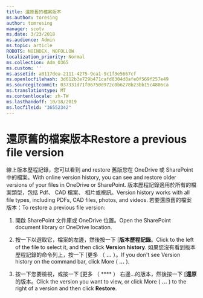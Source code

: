 ```yaml
---
title: 還原舊的檔案版本
ms.author: toresing
author: tomresing
manager: scotv
ms.date: 3/23/2018
ms.audience: Admin
ms.topic: article
ROBOTS: NOINDEX, NOFOLLOW
localization_priority: Normal
ms.collection: Adm_O365
ms.custom: ''
ms.assetid: a8117dea-2111-4275-9ca1-9c1f3e5667cf
ms.openlocfilehash: 3d612b3e729b471cafd8304d8afe0f569f257e49
ms.sourcegitcommit: 037331d71f06750d972c0b6278b23bb15c4806ca
ms.translationtype: MT
ms.contentlocale: zh-TW
ms.lasthandoff: 10/18/2019
ms.locfileid: "36552342"
---
```

# <a name="restore-a-previous-file-version"></a><span data-ttu-id="8f507-102">還原舊的檔案版本</span><span class="sxs-lookup"><span data-stu-id="8f507-102">Restore a previous file version</span></span>

<span data-ttu-id="8f507-103">線上版本歷程記錄，您可以看到 and restore 舊版您在 OneDrive 或 SharePoint 中的檔案。</span><span class="sxs-lookup"><span data-stu-id="8f507-103">With online version history, you can see and restore older versions of your files in OneDrive or SharePoint.</span></span> <span data-ttu-id="8f507-104">版本歷程記錄適用於所有的檔案類型，包括 Pdf、 CAD 檔案、 相片或視訊。</span><span class="sxs-lookup"><span data-stu-id="8f507-104">Version history works with all file types, including PDFs, CAD files, photos, and videos.</span></span> <span data-ttu-id="8f507-105">若要還原舊的檔案版本：</span><span class="sxs-lookup"><span data-stu-id="8f507-105">To restore a previous file version:</span></span>
  
1. <span data-ttu-id="8f507-106">開啟 SharePoint 文件庫或 OneDrive 位置。</span><span class="sxs-lookup"><span data-stu-id="8f507-106">Open the SharePoint document library or OneDrive location.</span></span>
    
2. <span data-ttu-id="8f507-107">按一下以選取它，檔案的左邊，然後按一下 [**版本歷程記錄**。</span><span class="sxs-lookup"><span data-stu-id="8f507-107">Click to the left of the file to select it, and then click **Version history**.</span></span> <span data-ttu-id="8f507-108">如果您沒有看到版本歷程記錄的命令列上，按一下 [更多 （ **...** ）。</span><span class="sxs-lookup"><span data-stu-id="8f507-108">If you don't see Version history on the command bar, click More ( **...** ).</span></span> 
    
3. <span data-ttu-id="8f507-109">按一下您要檢視，或按一下 [更多 （ \*\*\*\* ） 右邊...的版本，然後按一下 [**還原**的版本。</span><span class="sxs-lookup"><span data-stu-id="8f507-109">Click the version you want to view, or click More ( **...** ) to the right of a version and then click **Restore**.</span></span>
    

